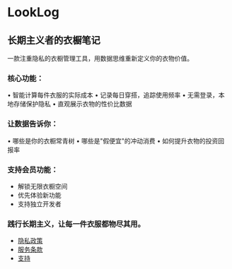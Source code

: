  # LookLog 

## 长期主义者的衣橱笔记

一款注重隐私的衣橱管理工具，用数据思维重新定义你的衣物价值。

### 核心功能：

  • 智能计算每件衣服的实际成本
  • 记录每日穿搭，追踪使用频率
  • 无需登录，本地存储保护隐私
  • 直观展示衣物的性价比数据

### 让数据告诉你：

  • 哪些是你的衣橱常青树
  • 哪些是"假便宜"的冲动消费
  • 如何提升衣物的投资回报率

### 支持会员功能：

* 解锁无限衣橱空间
* 优先体验新功能
* 支持独立开发者

### 践行长期主义，让每一件衣服都物尽其用。

- [隐私政策](PrivacyPolicy.md)
- [服务条款](Terms&Conditions.md)
- [支持](Support.md)
